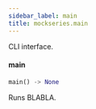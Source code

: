 ```yaml
---
sidebar_label: main
title: mockseries.main
---
```


CLI interface.

#### main

```python
main() -> None
```

Runs BLABLA.

